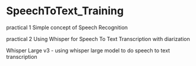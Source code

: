 # SpeechToText_Training

practical 1 Simple concept of Speech Recognition

practical 2 Using Whisper for Speech To Text Transcription with diarization

Whisper Large v3 - using whisper large model to do speech to text transcription

